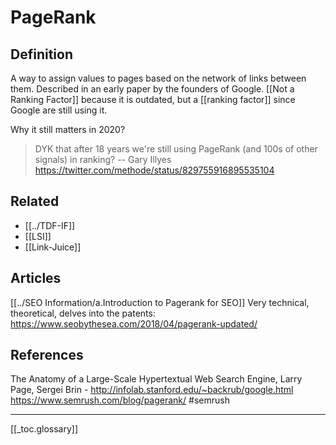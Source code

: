 # PageRank

## Definition
A way to assign values to pages based on the network of links between them. Described in an early paper by the founders of Google. [[Not a Ranking Factor]] because it is outdated, but a [[ranking factor]] since Google are still using it.


Why it still matters in 2020?
>DYK that after 18 years we're still using PageRank (and 100s of other signals) in ranking?
> -- Gary Illyes
> https://twitter.com/methode/status/829755916895535104


## Related
- [[../TDF-IF]]
- [[LSI]]
- [[Link-Juice]]


## Articles
[[../SEO Information/a.Introduction to Pagerank for SEO]]
Very technical, theoretical, delves into the patents: https://www.seobythesea.com/2018/04/pagerank-updated/


## References
The Anatomy of a Large-Scale Hypertextual Web Search Engine, Larry Page, Sergei Brin - http://infolab.stanford.edu/~backrub/google.html
https://www.semrush.com/blog/pagerank/ #semrush

---
[[_toc.glossary]]